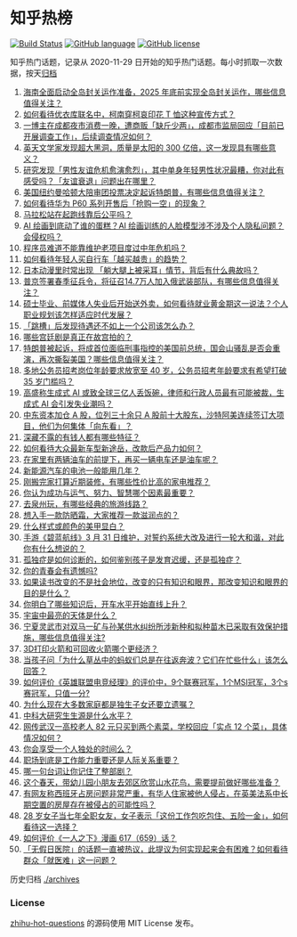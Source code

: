 # 知乎热榜
[![Build Status](https://github.com/ToWeLong/zhihu-hot-questions/workflows/CI/badge.svg)](https://github.com/ToWeLong/zhihu-hot-questions/actions)
[![GitHub language](https://img.shields.io/badge/language-golang-orange.svg)](https://golang.org/)
[![GitHub license](https://img.shields.io/github/license/ToWeLong/zhihu-hot-questions)](https://github.com/ToWeLong/zhihu-hot-questions/blob/main/LICENSE)

知乎热门话题，记录从 2020-11-29 日开始的知乎热门话题。每小时抓取一次数据，按天[归档](./archives)

<!-- BEGIN -->

1. [海南全面启动全岛封关运作准备，2025 年底前实现全岛封关运作，哪些信息值得关注？](https://www.zhihu.com/question/592800166)
1. [如何看待优衣库联名中，柯南穿柯哀印花 T 恤这种宣传方式？](https://www.zhihu.com/question/592321617)
1. [一博主在成都夜市消费一晚，遭商贩「缺斤少两」，成都市监局回应「目前已开展调查工作」，后续调查情况如何？](https://www.zhihu.com/question/592728780)
1. [英天文学家发现超大黑洞，质量是太阳的 300 亿倍，这一发现具有哪些意义？](https://www.zhihu.com/question/592776710)
1. [研究发现「男性友谊危机愈演愈烈」，其中单身年轻男性状况最糟，你对此有感受吗？「友谊衰退」问题出在哪里？](https://www.zhihu.com/question/592784886)
1. [美国纽约曼哈顿大陪审团投票决定起诉特朗普，有哪些信息值得关注？](https://www.zhihu.com/question/592915537)
1. [如何看待华为 P60 系列开售后「抢购一空」的现象？](https://www.zhihu.com/question/592784285)
1. [马拉松站在起跑线靠后公平吗？](https://www.zhihu.com/question/55836057)
1. [AI 绘画到底动了谁的蛋糕？AI 绘画训练的人脸模型涉不涉及个人隐私问题？会侵权吗？](https://www.zhihu.com/question/592600797)
1. [程序员难道不能靠维护老项目度过中年危机吗？](https://www.zhihu.com/question/327556887)
1. [如何看待年轻人买自行车「越买越贵」的趋势？](https://www.zhihu.com/question/592803208)
1. [日本动漫里时常出现 「躺大腿上被采耳」情节，背后有什么典故吗？](https://www.zhihu.com/question/592253234)
1. [普京签署春季征兵令，将征召14.7万人加入俄武装部队，有哪些信息值得关注？](https://www.zhihu.com/question/592925173)
1. [硕士毕业、前媒体人失业后开始送外卖，如何看待就业黄金期这一说法？个人职业规划该怎样适应时代发展？](https://www.zhihu.com/question/592747133)
1. [「跳槽」后发现待遇还不如上一个公司该怎么办？](https://www.zhihu.com/question/587698349)
1. [哪些宫廷剧是真正在故宫拍的？](https://www.zhihu.com/question/21144740)
1. [特朗普被起诉，将成首位面临刑事指控的美国前总统，国会山骚乱是否会重演，再次撕裂美国？哪些信息值得关注？](https://www.zhihu.com/question/592923857)
1. [多地公务员招考岗位年龄要求放宽至 40 岁，公务员招考年龄要求有希望打破 35 岁门槛吗？](https://www.zhihu.com/question/592727665)
1. [高盛称生成式 AI 或致全球三亿人丢饭碗，律师和行政人员最有可能被裁，生成式 AI 会引发失业潮吗？](https://www.zhihu.com/question/592334761)
1. [中东资本加仓 A 股，位列三十余只 A 股前十大股东，沙特阿美连续签订大项目，他们为何集体「向东看」？](https://www.zhihu.com/question/592767936)
1. [深藏不露的有钱人都有哪些特征？](https://www.zhihu.com/question/534335898)
1. [如何看待大众最新车型新途岳，改款后产品力如何？](https://www.zhihu.com/question/592832068)
1. [在家里有两辆油车的前提下，再买一辆电车还是油车呢？](https://www.zhihu.com/question/592783793)
1. [新能源汽车的电池一般能用几年？](https://www.zhihu.com/question/588664152)
1. [刚搬完家打算近期装修，有哪些性价比高的家电推荐？](https://www.zhihu.com/question/592870662)
1. [你认为成功与运气、努力、智慧哪个因素最重要？](https://www.zhihu.com/question/592710710)
1. [去泉州玩，有哪些经典的旅游线路？](https://www.zhihu.com/question/54175377)
1. [想入手一款防晒霜，大家推荐一款滋润点的？](https://www.zhihu.com/question/588951761)
1. [什么样式或颜色的美甲显白？](https://www.zhihu.com/question/330219968)
1. [手游《碧蓝航线》3 月 31 日维护，对誓约系统大改及进行一轮大和谐，对此你有什么想说的？](https://www.zhihu.com/question/592820061)
1. [孤独症是如何诊断的，如何鉴别孩子是发育迟缓，还是孤独症？](https://www.zhihu.com/question/591611425)
1. [你的青春会有遗憾吗?](https://www.zhihu.com/question/592277195)
1. [如果读书改变的不是社会地位，改变的只有知识和眼界，那改变知识和眼界的目的是什么？](https://www.zhihu.com/question/589928517)
1. [你明白了哪些知识后，开车水平开始直线上升？](https://www.zhihu.com/question/545590864)
1. [宇宙中最亮的天体是什么？](https://www.zhihu.com/question/592331648)
1. [宁夏灵武市对双马一矿与孙某供水纠纷所涉新种和拟种苗木已采取有效保护措施，哪些信息值得关注?](https://www.zhihu.com/question/592877237)
1. [3D打印火箭和可回收火箭哪个更经济？](https://www.zhihu.com/question/591784120)
1. [当孩子问「为什么草丛中的蚂蚁们总是在往返奔波？它们在忙些什么」该怎么回答？](https://www.zhihu.com/question/592132724)
1. [如何评价《英雄联盟电竞经理》的评价中，9个联赛冠军，1个MSI冠军，3个s赛冠军，只值一分?](https://www.zhihu.com/question/592618583)
1. [为什么现在大多数家庭都是独生子女还要立遗嘱？](https://www.zhihu.com/question/592876388)
1. [中科大研究生生源是什么水平？](https://www.zhihu.com/question/538492194)
1. [网传武汉一高校老人 82 元只买到两个素菜，学校回应「实点 12 个菜」，具体情况如何？](https://www.zhihu.com/question/592527708)
1. [你会享受一个人独处的时间么？](https://www.zhihu.com/question/592750498)
1. [职场到底是工作能力重要还是人际关系重要？](https://www.zhihu.com/question/513836915)
1. [哪一句台词让你记住了整部剧？](https://www.zhihu.com/question/592325042)
1. [这个春天，带幼儿园小朋友去郊区欣赏山水花鸟，需要提前做好哪些准备？](https://www.zhihu.com/question/589885887)
1. [有网友称西班牙占房问题非常严重，有华人住家被他人侵占，在英美法系中长期空置的房屋存在被侵占的可能性吗？](https://www.zhihu.com/question/592415773)
1. [28 岁女子当七年全职女友，女子表示「这份工作包吃包住、五险一金」，如何看待这一选择？](https://www.zhihu.com/question/592346256)
1. [如何评价《一人之下》漫画 617（659）话？](https://www.zhihu.com/question/592883951)
1. [「无假日医院」的话题一直被热议，此提议为何实现起来会有困难？如何看待群众「就医难」这一问题？](https://www.zhihu.com/question/592765342)

<!-- END -->

历史归档 [./archives](./archives)


### License
[zhihu-hot-questions](https://github.com/towelong/zhihu-hot-questions) 的源码使用 MIT License 发布。
